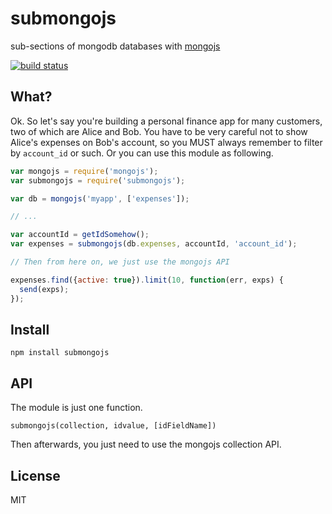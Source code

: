 # submongojs

sub-sections of mongodb databases with [mongojs](https://github.com/mafintosh/mongojs)

[![build status](https://secure.travis-ci.org/sorribas/submongojs.png)](http://travis-ci.org/sorribas/submongojs)

## What?

Ok. So let's say you're building a personal finance app for many customers, two of which are Alice and Bob.
You have to be very careful not to show Alice's expenses on Bob's account, so you MUST always remember to
filter by `account_id` or such. Or you can use this module as following.

```js
var mongojs = require('mongojs');
var submongojs = require('submongojs');

var db = mongojs('myapp', ['expenses']);

// ...

var accountId = getIdSomehow();
var expenses = submongojs(db.expenses, accountId, 'account_id');

// Then from here on, we just use the mongojs API

expenses.find({active: true}).limit(10, function(err, exps) {
  send(exps);
});

```

## Install

`npm install submongojs`

## API

The module is just one function.

`submongojs(collection, idvalue, [idFieldName])`

Then afterwards, you just need to use the mongojs collection API.

## License

MIT
